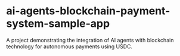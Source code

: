 # ai-agents-blockchain-payment-system-sample-app
A project demonstrating the integration of AI agents with blockchain technology for autonomous payments using USDC.
